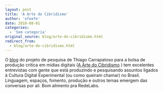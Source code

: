 ```yaml
---
layout: post
title: 'A Arte do Cibridismo'
author: 'efeefe'
date: 2010-08-01
categories:
  - 'Sem categoria'
original_source: blog/arte-do-cibridismo.html
redirect_from:
  - blog/arte-do-cibridismo.html
---
```


O [blog](http://culturadigital.br/artedocibridismo/) do projeto de pesquisa de Thiago Carrapatoso para a bolsa de produção crítica em mídias digitais ([A Arte do Cibridismo](http://culturadigital.br/artedocibridismo/) ) tem excelentes entrevistas com gente que está produzindo e pesquisando assuntos ligados à Cultura Digital Experimental (ou como queiram chamar) no Brasil. Linguagem, espaços, fomento, produção e outros temas emergem das conversas por ali. Bom alimento pra RedeLabs.
